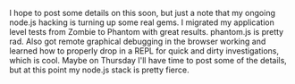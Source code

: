 I hope to post some details on this soon, but just a note that my ongoing node.js hacking is turning up some real gems. I migrated my application level tests from Zombie to Phantom with great results. phantom.js is pretty rad. Also got remote graphical debugging in the browser working and learned how to properly drop in a REPL for quick and dirty investigations, which is cool. Maybe on Thursday I'll have time to post some of the details, but at this point my node.js stack is pretty fierce.